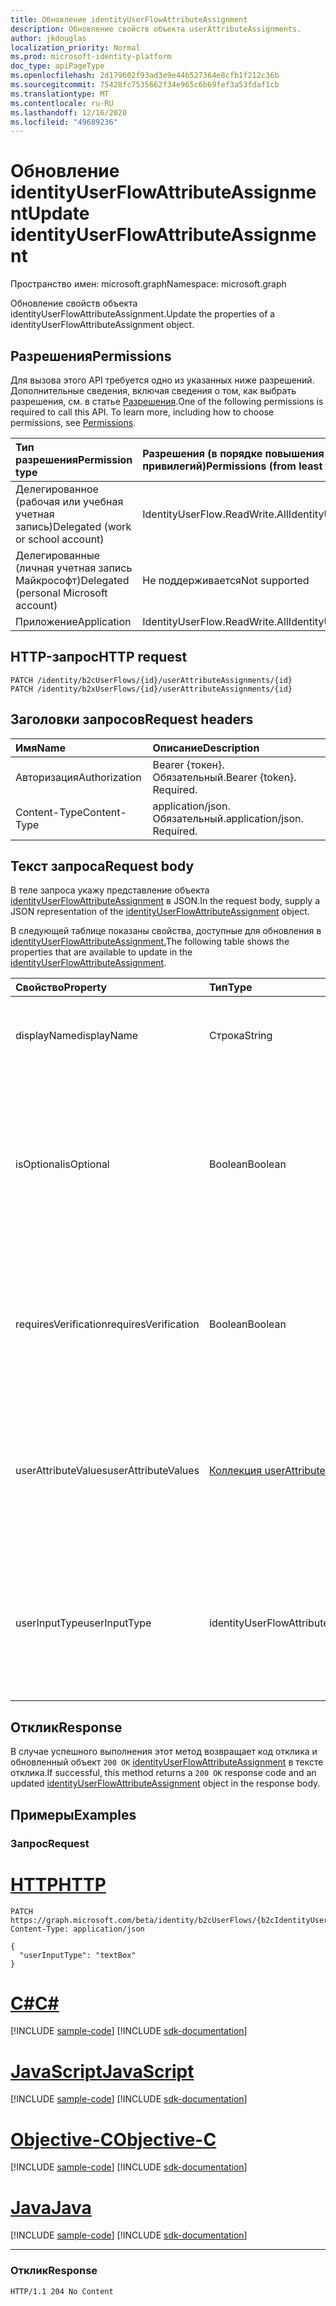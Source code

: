 ```yaml
---
title: Обновление identityUserFlowAttributeAssignment
description: Обновление свойств объекта userAttributeAssignments.
author: jkdouglas
localization_priority: Normal
ms.prod: microsoft-identity-platform
doc_type: apiPageType
ms.openlocfilehash: 2d179602f93ad3e9e44b527364e8cfb1f212c36b
ms.sourcegitcommit: 75428fc7535662f34e965c6b69fef3a53fdaf1cb
ms.translationtype: MT
ms.contentlocale: ru-RU
ms.lasthandoff: 12/16/2020
ms.locfileid: "49689236"
---
```

# <a name="update-identityuserflowattributeassignment"></a><span data-ttu-id="59cf9-103">Обновление identityUserFlowAttributeAssignment</span><span class="sxs-lookup"><span data-stu-id="59cf9-103">Update identityUserFlowAttributeAssignment</span></span>

<span data-ttu-id="59cf9-104">Пространство имен: microsoft.graph</span><span class="sxs-lookup"><span data-stu-id="59cf9-104">Namespace: microsoft.graph</span></span>

<span data-ttu-id="59cf9-105">Обновление свойств объекта identityUserFlowAttributeAssignment.</span><span class="sxs-lookup"><span data-stu-id="59cf9-105">Update the properties of a identityUserFlowAttributeAssignment object.</span></span>

## <a name="permissions"></a><span data-ttu-id="59cf9-106">Разрешения</span><span class="sxs-lookup"><span data-stu-id="59cf9-106">Permissions</span></span>

<span data-ttu-id="59cf9-p101">Для вызова этого API требуется одно из указанных ниже разрешений. Дополнительные сведения, включая сведения о том, как выбрать разрешения, см. в статье [Разрешения](/graph/permissions-reference).</span><span class="sxs-lookup"><span data-stu-id="59cf9-p101">One of the following permissions is required to call this API. To learn more, including how to choose permissions, see [Permissions](/graph/permissions-reference).</span></span>

|<span data-ttu-id="59cf9-109">Тип разрешения</span><span class="sxs-lookup"><span data-stu-id="59cf9-109">Permission type</span></span>|<span data-ttu-id="59cf9-110">Разрешения (в порядке повышения привилегий)</span><span class="sxs-lookup"><span data-stu-id="59cf9-110">Permissions (from least to most privileged)</span></span>|
|:---|:---|
|<span data-ttu-id="59cf9-111">Делегированное (рабочая или учебная учетная запись)</span><span class="sxs-lookup"><span data-stu-id="59cf9-111">Delegated (work or school account)</span></span>|<span data-ttu-id="59cf9-112">IdentityUserFlow.ReadWrite.All</span><span class="sxs-lookup"><span data-stu-id="59cf9-112">IdentityUserFlow.ReadWrite.All</span></span>|
|<span data-ttu-id="59cf9-113">Делегированные (личная учетная запись Майкрософт)</span><span class="sxs-lookup"><span data-stu-id="59cf9-113">Delegated (personal Microsoft account)</span></span>|<span data-ttu-id="59cf9-114">Не поддерживается</span><span class="sxs-lookup"><span data-stu-id="59cf9-114">Not supported</span></span>|
|<span data-ttu-id="59cf9-115">Приложение</span><span class="sxs-lookup"><span data-stu-id="59cf9-115">Application</span></span>|<span data-ttu-id="59cf9-116">IdentityUserFlow.ReadWrite.All</span><span class="sxs-lookup"><span data-stu-id="59cf9-116">IdentityUserFlow.ReadWrite.All</span></span>|

## <a name="http-request"></a><span data-ttu-id="59cf9-117">HTTP-запрос</span><span class="sxs-lookup"><span data-stu-id="59cf9-117">HTTP request</span></span>

<!-- {
  "blockType": "ignored"
}
-->

``` http
PATCH /identity/b2cUserFlows/{id}/userAttributeAssignments/{id}
PATCH /identity/b2xUserFlows/{id}/userAttributeAssignments/{id}
```

## <a name="request-headers"></a><span data-ttu-id="59cf9-118">Заголовки запросов</span><span class="sxs-lookup"><span data-stu-id="59cf9-118">Request headers</span></span>

|<span data-ttu-id="59cf9-119">Имя</span><span class="sxs-lookup"><span data-stu-id="59cf9-119">Name</span></span>|<span data-ttu-id="59cf9-120">Описание</span><span class="sxs-lookup"><span data-stu-id="59cf9-120">Description</span></span>|
|:---|:---|
|<span data-ttu-id="59cf9-121">Авторизация</span><span class="sxs-lookup"><span data-stu-id="59cf9-121">Authorization</span></span>|<span data-ttu-id="59cf9-p102">Bearer {токен}. Обязательный.</span><span class="sxs-lookup"><span data-stu-id="59cf9-p102">Bearer {token}. Required.</span></span>|
|<span data-ttu-id="59cf9-124">Content-Type</span><span class="sxs-lookup"><span data-stu-id="59cf9-124">Content-Type</span></span>|<span data-ttu-id="59cf9-p103">application/json. Обязательный.</span><span class="sxs-lookup"><span data-stu-id="59cf9-p103">application/json. Required.</span></span>|

## <a name="request-body"></a><span data-ttu-id="59cf9-127">Текст запроса</span><span class="sxs-lookup"><span data-stu-id="59cf9-127">Request body</span></span>

<span data-ttu-id="59cf9-128">В теле запроса укажу представление объекта [identityUserFlowAttributeAssignment](../resources/identityuserflowattributeassignment.md) в JSON.</span><span class="sxs-lookup"><span data-stu-id="59cf9-128">In the request body, supply a JSON representation of the [identityUserFlowAttributeAssignment](../resources/identityuserflowattributeassignment.md) object.</span></span>

<span data-ttu-id="59cf9-129">В следующей таблице показаны свойства, доступные для обновления в [identityUserFlowAttributeAssignment.](../resources/identityuserflowattributeassignment.md)</span><span class="sxs-lookup"><span data-stu-id="59cf9-129">The following table shows the properties that are available to update in the [identityUserFlowAttributeAssignment](../resources/identityuserflowattributeassignment.md).</span></span>

|<span data-ttu-id="59cf9-130">Свойство</span><span class="sxs-lookup"><span data-stu-id="59cf9-130">Property</span></span>|<span data-ttu-id="59cf9-131">Тип</span><span class="sxs-lookup"><span data-stu-id="59cf9-131">Type</span></span>|<span data-ttu-id="59cf9-132">Описание</span><span class="sxs-lookup"><span data-stu-id="59cf9-132">Description</span></span>|
|:---|:---|:---|
|<span data-ttu-id="59cf9-133">displayName</span><span class="sxs-lookup"><span data-stu-id="59cf9-133">displayName</span></span>|<span data-ttu-id="59cf9-134">Строка</span><span class="sxs-lookup"><span data-stu-id="59cf9-134">String</span></span>|<span data-ttu-id="59cf9-135">Отображаемого имени identityUserFlowAttribute в пользовательском потоке.</span><span class="sxs-lookup"><span data-stu-id="59cf9-135">The display name of the identityUserFlowAttribute within a user flow.</span></span>|
|<span data-ttu-id="59cf9-136">isOptional</span><span class="sxs-lookup"><span data-stu-id="59cf9-136">isOptional</span></span>|<span data-ttu-id="59cf9-137">Boolean</span><span class="sxs-lookup"><span data-stu-id="59cf9-137">Boolean</span></span>|<span data-ttu-id="59cf9-138">Определяет, является ли identityUserFlowAttribute необязательным.</span><span class="sxs-lookup"><span data-stu-id="59cf9-138">Determines whether the identityUserFlowAttribute is optional.</span></span> <span data-ttu-id="59cf9-139">`true` означает, что пользователю не нужно предоставлять значение.</span><span class="sxs-lookup"><span data-stu-id="59cf9-139">`true` means the user does not have to provide a value.</span></span> <span data-ttu-id="59cf9-140">`false` означает, что пользователь не может зарегистрироваться без предоставления значения.</span><span class="sxs-lookup"><span data-stu-id="59cf9-140">`false` means the user cannot complete sign up without providing a value.</span></span>|
|<span data-ttu-id="59cf9-141">requiresVerification</span><span class="sxs-lookup"><span data-stu-id="59cf9-141">requiresVerification</span></span>|<span data-ttu-id="59cf9-142">Boolean</span><span class="sxs-lookup"><span data-stu-id="59cf9-142">Boolean</span></span>|<span data-ttu-id="59cf9-143">Определяет, требуется ли проверка identityUserFlowAttribute.</span><span class="sxs-lookup"><span data-stu-id="59cf9-143">Determines whether the identityUserFlowAttribute requires verification.</span></span> <span data-ttu-id="59cf9-144">Он используется только для проверки номера телефона или адреса электронной почты пользователя.</span><span class="sxs-lookup"><span data-stu-id="59cf9-144">This is only used for verifying the user's phone number or email address.</span></span>|
|<span data-ttu-id="59cf9-145">userAttributeValues</span><span class="sxs-lookup"><span data-stu-id="59cf9-145">userAttributeValues</span></span>|<span data-ttu-id="59cf9-146">[Коллекция userAttributeValuesItem](../resources/userattributevaluesitem.md)</span><span class="sxs-lookup"><span data-stu-id="59cf9-146">[userAttributeValuesItem](../resources/userattributevaluesitem.md) collection</span></span>|<span data-ttu-id="59cf9-147">Параметры ввода для атрибута пользовательского потока.</span><span class="sxs-lookup"><span data-stu-id="59cf9-147">The input options for the user flow attribute.</span></span> <span data-ttu-id="59cf9-148">Применимо только в том случае, если userInputType имеет , `radioSingleSelect` `dropdownSingleSelect` или `checkboxMultiSelect` .</span><span class="sxs-lookup"><span data-stu-id="59cf9-148">Only applicable when the userInputType is `radioSingleSelect`, `dropdownSingleSelect`, or `checkboxMultiSelect`.</span></span>|
|<span data-ttu-id="59cf9-149">userInputType</span><span class="sxs-lookup"><span data-stu-id="59cf9-149">userInputType</span></span>|<span data-ttu-id="59cf9-150">identityUserFlowAttributeInputType</span><span class="sxs-lookup"><span data-stu-id="59cf9-150">identityUserFlowAttributeInputType</span></span>|<span data-ttu-id="59cf9-151">Тип ввода атрибута пользовательского потока.</span><span class="sxs-lookup"><span data-stu-id="59cf9-151">The input type of the user flow attribute.</span></span> <span data-ttu-id="59cf9-152">Возможные значения: `textBox`, `dateTimeDropdown`, `radioSingleSelect`, `dropdownSingleSelect`, `emailBox`, `checkboxMultiSelect`.</span><span class="sxs-lookup"><span data-stu-id="59cf9-152">Possible values are: `textBox`, `dateTimeDropdown`, `radioSingleSelect`, `dropdownSingleSelect`, `emailBox`, `checkboxMultiSelect`.</span></span>|

## <a name="response"></a><span data-ttu-id="59cf9-153">Отклик</span><span class="sxs-lookup"><span data-stu-id="59cf9-153">Response</span></span>

<span data-ttu-id="59cf9-154">В случае успешного выполнения этот метод возвращает код отклика и обновленный объект `200 OK` [identityUserFlowAttributeAssignment](../resources/identityuserflowattributeassignment.md) в тексте отклика.</span><span class="sxs-lookup"><span data-stu-id="59cf9-154">If successful, this method returns a `200 OK` response code and an updated [identityUserFlowAttributeAssignment](../resources/identityuserflowattributeassignment.md) object in the response body.</span></span>

## <a name="examples"></a><span data-ttu-id="59cf9-155">Примеры</span><span class="sxs-lookup"><span data-stu-id="59cf9-155">Examples</span></span>

### <a name="request"></a><span data-ttu-id="59cf9-156">Запрос</span><span class="sxs-lookup"><span data-stu-id="59cf9-156">Request</span></span>


# <a name="http"></a>[<span data-ttu-id="59cf9-157">HTTP</span><span class="sxs-lookup"><span data-stu-id="59cf9-157">HTTP</span></span>](#tab/http)
<!-- {
  "blockType": "request",
  "name": "update_userattributeassignments"
}
-->

``` http
PATCH https://graph.microsoft.com/beta/identity/b2cUserFlows/{b2cIdentityUserFlowId}/userAttributeAssignments/{id}
Content-Type: application/json

{
  "userInputType": "textBox"
}
```
# <a name="c"></a>[<span data-ttu-id="59cf9-158">C#</span><span class="sxs-lookup"><span data-stu-id="59cf9-158">C#</span></span>](#tab/csharp)
[!INCLUDE [sample-code](../includes/snippets/csharp/update-userattributeassignments-csharp-snippets.md)]
[!INCLUDE [sdk-documentation](../includes/snippets/snippets-sdk-documentation-link.md)]

# <a name="javascript"></a>[<span data-ttu-id="59cf9-159">JavaScript</span><span class="sxs-lookup"><span data-stu-id="59cf9-159">JavaScript</span></span>](#tab/javascript)
[!INCLUDE [sample-code](../includes/snippets/javascript/update-userattributeassignments-javascript-snippets.md)]
[!INCLUDE [sdk-documentation](../includes/snippets/snippets-sdk-documentation-link.md)]

# <a name="objective-c"></a>[<span data-ttu-id="59cf9-160">Objective-C</span><span class="sxs-lookup"><span data-stu-id="59cf9-160">Objective-C</span></span>](#tab/objc)
[!INCLUDE [sample-code](../includes/snippets/objc/update-userattributeassignments-objc-snippets.md)]
[!INCLUDE [sdk-documentation](../includes/snippets/snippets-sdk-documentation-link.md)]

# <a name="java"></a>[<span data-ttu-id="59cf9-161">Java</span><span class="sxs-lookup"><span data-stu-id="59cf9-161">Java</span></span>](#tab/java)
[!INCLUDE [sample-code](../includes/snippets/java/update-userattributeassignments-java-snippets.md)]
[!INCLUDE [sdk-documentation](../includes/snippets/snippets-sdk-documentation-link.md)]

---


### <a name="response"></a><span data-ttu-id="59cf9-162">Отклик</span><span class="sxs-lookup"><span data-stu-id="59cf9-162">Response</span></span>

<!-- {
  "blockType": "response",
  "truncated": true
}
-->

``` http
HTTP/1.1 204 No Content
```
